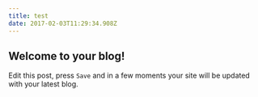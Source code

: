 ```yaml
---
title: test
date: 2017-02-03T11:29:34.908Z
---
```


## Welcome to your blog!

Edit this post, press `Save` and in a few moments your site will be updated with your latest blog.
